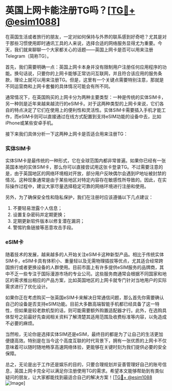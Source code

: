 # 英国上网卡能注册TG吗？[[TG💪+ @esim1088](https://t.me/s/esim1088)]

在英国生活或者旅行的朋友，一定对如何保持与外界的联系感到好奇吧？尤其是对于那些习惯使用即时通讯工具的人来说，选择合适的网络服务显得尤为重要。今天，我们就来聊聊一个大家都关心的话题——英国上网卡是否可以用来注册Telegram（简称TG）。

首先，我们需要明确一点：英国上网卡本身并没有限制用户注册任何应用程序的功能。换句话说，只要你的上网卡能够正常访问互联网，并且符合该应用的服务条款，理论上就可以用来注册TG。但是，这里有一个关键点需要特别注意，那就是不同运营商和上网卡套餐的具体情况可能会有所不同。

通常情况下，在英国购买的上网卡分为两种主要类型：一种是传统的实体SIM卡，另一种则是近年来越来越流行的eSIM卡。对于这两种类型的上网卡来说，它们各自的特点决定了它们在使用上的便利性和灵活性。实体SIM卡需要插入手机才能工作，而eSIM卡则可以直接通过在线方式配置到支持eSIM功能的设备中去，比如iPhone或某些安卓手机。

接下来我们具体分析一下这两种上网卡是否适合用来注册TG：

### 实体SIM卡

实体SIM卡是最传统的一种形式，它在全球范围内都非常普遍。如果你已经有一张英国本地的实体SIM卡，那么你可以直接尝试用这张卡登录TG。不过需要注意的是，由于英国地区的网络环境相对开放，部分用户反映偶尔会遇到IP地址被封禁的情况。这种现象通常是由于某些地区对特定内容存在敏感性所导致的。因此，在实际操作过程中，建议大家尽量选择稳定可靠的网络环境进行注册和使用。

另外，为了确保安全性和隐私保护，我们在注册时应该遵循以下几点建议：
1. 不要轻易泄露个人信息；
2. 设置复杂密码并定期更换；
3. 定期更新软件版本以修复潜在漏洞；
4. 警惕钓鱼链接等恶意攻击手段。

### eSIM卡

随着技术的发展，越来越多的人开始关注eSIM卡这种新型产品。相比于传统实体SIM卡，eSIM卡具有体积小、重量轻以及无需物理插拔等优点，尤其适合经常跨国旅行或者更换设备的人群使用。目前市面上有许多提供eSIM服务的品牌商，其中不乏一些专注于国际漫游市场的专业公司。这些服务商通常会根据不同国家和地区的需求推出相应的产品方案，比如英国地区的上网卡就专门针对当地用户的实际需求进行了优化设计。

如果你正在考虑购买一张英国eSIM卡来解决日常通信问题，那么首先你需要确认自己的设备是否支持eSIM功能。目前大多数高端智能手机都已经具备了这一特性，但如果是较老款机型的话，则可能需要额外购置适配器才行。此外，在选购具体型号之前最好先查阅相关资料了解清楚其适用范围及收费标准等内容，以免造成不必要的麻烦。

当然啦，无论你是选择实体SIM还是eSIM，最终目的都是为了让自己的生活更加便捷高效。特别是在当今这个高度互联的时代背景下，拥有一张优质的上网卡不仅意味着可以随时随地畅享高速网络体验，更能够在关键时刻为我们提供必要的安全保障。

总之，无论是出于工作还是娱乐的目的，只要合理规划并妥善管理好自己的账号信息，英国上网卡完全可以满足你注册使用TG的需求。希望本文能够帮助到有类似疑问的朋友，让大家都能找到最适合自己的解决方案！[[TG💪+ @esim1088](https://t.me/s/esim1088) ![Image](https://i.postimg.cc/4NQfJmqS/Snipaste-2025-05-13-00-14-12.png)]